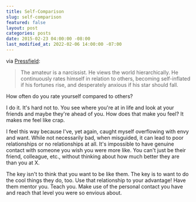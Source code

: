 ```yaml
---
title: Self-Comparison
slug: self-comparison
featured: false
layout: post
categories: posts
date: 2015-02-23 04:00:00 -08:00
last_modified_at: 2022-02-06 14:00:00 -07:00
---
```


via [Pressfield](http://www.amazon.com/gp/product/1936891034/ref=as_li_tl?ie=UTF8&camp=1789&creative=390957&creativeASIN=1936891034&linkCode=as2&tag=jlymannet-20&linkId=2347L5IOPW7375IB):

> The amateur is a narcissist. He views the world hierarchically. He continuously rates himself in relation to others, becoming self-inflated if his fortunes rise, and desperately anxious if his star should fall.

How often do you rate yourself compared to others?

I do it. It's hard not to. You see where you're at in life and look at your friends and maybe they're ahead of you. How does that make you feel? It makes me feel like crap.

I feel this way because I've, yet again, caught myself overflowing with envy and want. While not necessarily bad, when misguided, it can lead to poor relationships or no relationships at all. It's impossible to have genuine contact with someone you wish you were more like. You can't just be their friend, colleague, etc., without thinking about how much better they are than you at X.

The key isn't to think that you want to be like them. The key is to want to do the cool things they do, too. Use that relationship to your advantage! Have them mentor you. Teach you. Make use of the personal contact you have and reach that level you were so envious about.

